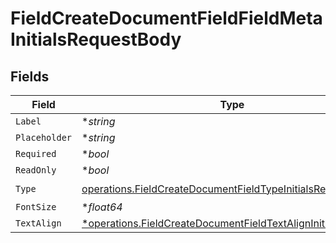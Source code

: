 # FieldCreateDocumentFieldFieldMetaInitialsRequestBody


## Fields

| Field                                                                                                                                      | Type                                                                                                                                       | Required                                                                                                                                   | Description                                                                                                                                |
| ------------------------------------------------------------------------------------------------------------------------------------------ | ------------------------------------------------------------------------------------------------------------------------------------------ | ------------------------------------------------------------------------------------------------------------------------------------------ | ------------------------------------------------------------------------------------------------------------------------------------------ |
| `Label`                                                                                                                                    | **string*                                                                                                                                  | :heavy_minus_sign:                                                                                                                         | N/A                                                                                                                                        |
| `Placeholder`                                                                                                                              | **string*                                                                                                                                  | :heavy_minus_sign:                                                                                                                         | N/A                                                                                                                                        |
| `Required`                                                                                                                                 | **bool*                                                                                                                                    | :heavy_minus_sign:                                                                                                                         | N/A                                                                                                                                        |
| `ReadOnly`                                                                                                                                 | **bool*                                                                                                                                    | :heavy_minus_sign:                                                                                                                         | N/A                                                                                                                                        |
| `Type`                                                                                                                                     | [operations.FieldCreateDocumentFieldTypeInitialsRequestBody2](../../models/operations/fieldcreatedocumentfieldtypeinitialsrequestbody2.md) | :heavy_check_mark:                                                                                                                         | N/A                                                                                                                                        |
| `FontSize`                                                                                                                                 | **float64*                                                                                                                                 | :heavy_minus_sign:                                                                                                                         | N/A                                                                                                                                        |
| `TextAlign`                                                                                                                                | [*operations.FieldCreateDocumentFieldTextAlignInitials](../../models/operations/fieldcreatedocumentfieldtextaligninitials.md)              | :heavy_minus_sign:                                                                                                                         | N/A                                                                                                                                        |